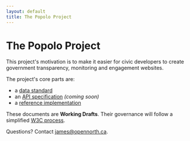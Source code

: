 ```yaml
---
layout: default
title: The Popolo Project
---
```

<div class="page-header">
  <h1>The Popolo Project</h1>
</div>

This project's motivation is to make it easier for civic developers to create government transparency, monitoring and engagement websites.

The project's core parts are:

* a [data standard](data.html)
* an [API specification](api.html) *(coming soon)*
* a [reference implementation](https://github.com/opennorth/popolo)

These documents are **Working Drafts**. Their governance will follow a simplified [W3C process](http://www.w3.org/Consortium/Process/).

Questions? Contact [james@opennorth.ca](mailto:james@opennorth.ca).